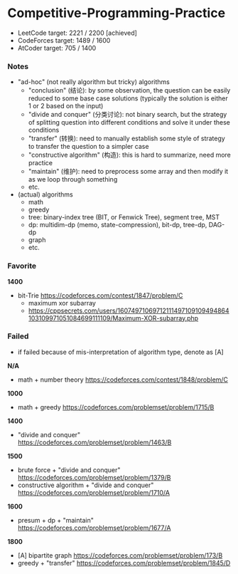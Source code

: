 # Competitive-Programming-Practice

- LeetCode target: 2221 / 2200 [achieved]
- CodeForces target: 1489 / 1600
- AtCoder target: 705 / 1400

### Notes

- "ad-hoc" (not really algorithm but tricky) algorithms
    - "conclusion" (结论): by some observation, the question can be easily reduced to some base case solutions (typically the solution is either 1 or 2 based on the input)
    - "divide and conquer" (分类讨论): not binary search, but the strategy of splitting question into different conditions and solve it under these conditions
    - "transfer" (转换): need to manually establish some style of strategy to transfer the question to a simpler case
    - "constructive algorithm" (构造): this is hard to summarize, need more practice
    - "maintain" (维护): need to preprocess some array and then modify it as we loop through something
    - etc.
- (actual) algorithms
    - math
    - greedy
    - tree: binary-index tree (BIT, or Fenwick Tree), segment tree, MST
    - dp: multidim-dp (memo, state-compression), bit-dp, tree-dp, DAG-dp
    - graph
    - etc.

### Favorite

**1400**

- bit-Trie https://codeforces.com/contest/1847/problem/C
    - maximum xor subarray
    - https://cppsecrets.com/users/16074971069712111497109109494864103109971051084699111109/Maximum-XOR-subarray.php

### Failed

- if failed because of mis-interpretation of algorithm type, denote as [A]

**N/A**

- math + number theory https://codeforces.com/contest/1848/problem/C

**1000**

- math + greedy https://codeforces.com/problemset/problem/1715/B

**1400**

- "divide and conquer" https://codeforces.com/problemset/problem/1463/B

**1500**

- brute force + "divide and conquer" https://codeforces.com/problemset/problem/1379/B
- constructive algorithm + "divide and conquer" https://codeforces.com/problemset/problem/1710/A

**1600**

- presum + dp + "maintain" https://codeforces.com/problemset/problem/1677/A

**1800**

- [A] bipartite graph https://codeforces.com/problemset/problem/173/B
- greedy + "transfer" https://codeforces.com/problemset/problem/1845/D